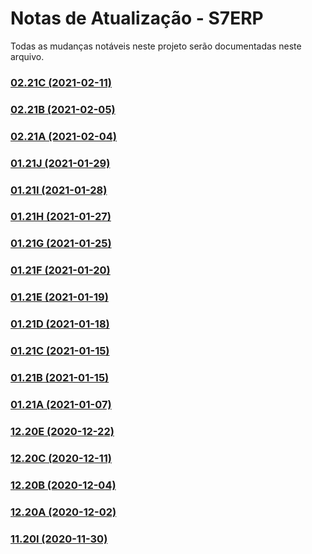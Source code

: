 # Notas de Atualização - S7ERP
Todas as mudanças notáveis ​​neste projeto serão documentadas neste arquivo.

### [02.21C (2021-02-11)](https://github.com/SnSistemas/Release/blob/main/S7ERP/02.21C.md)
### [02.21B (2021-02-05)](https://github.com/SnSistemas/Release/blob/main/S7ERP/02.21B.md)
### [02.21A (2021-02-04)](https://github.com/SnSistemas/Release/blob/main/S7ERP/02.21A.md)
### [01.21J (2021-01-29)](https://github.com/SnSistemas/Release/blob/main/S7ERP/01.21J.md)
### [01.21I (2021-01-28)](https://github.com/SnSistemas/Release/blob/main/S7ERP/01.21I.md)
### [01.21H (2021-01-27)](https://github.com/SnSistemas/Release/blob/main/S7ERP/01.21H.md)
### [01.21G (2021-01-25)](https://github.com/SnSistemas/Release/blob/main/S7ERP/01.21G.md)
### [01.21F (2021-01-20)](https://github.com/SnSistemas/Release/blob/main/S7ERP/01.21F.md)
### [01.21E (2021-01-19)](https://github.com/SnSistemas/Release/blob/main/S7ERP/01.21E.md)
### [01.21D (2021-01-18)](https://github.com/SnSistemas/Release/blob/main/S7ERP/01.21D.md)
### [01.21C (2021-01-15)](https://github.com/SnSistemas/Release/blob/main/S7ERP/01.21C.md)
### [01.21B (2021-01-15)](https://github.com/SnSistemas/Release/blob/main/S7ERP/01.21B.md)
### [01.21A (2021-01-07)](https://github.com/SnSistemas/Release/blob/main/S7ERP/01.21A.md)
### [12.20E (2020-12-22)](https://github.com/SnSistemas/Release/blob/main/S7ERP/12.20E.md)
### [12.20C (2020-12-11)](https://github.com/SnSistemas/Release/blob/main/S7ERP/12.20C.md)
### [12.20B (2020-12-04)](https://github.com/SnSistemas/Release/blob/main/S7ERP/12.20B.md)
### [12.20A (2020-12-02)](https://github.com/SnSistemas/Release/blob/main/S7ERP/12.20A.md)
### [11.20I (2020-11-30)](https://github.com/SnSistemas/Release/blob/main/S7ERP/11.20I.md)
 
 

